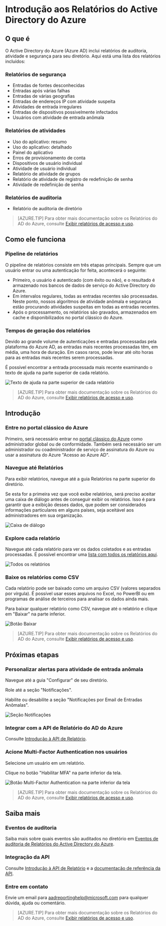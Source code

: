 <properties
   pageTitle="Introdução aos relatórios do Active Directory do Azure | Microsoft Azure"
   description="Lista os diversos relatórios disponíveis nos relatórios do Active Directory do Azure"
   services="active-directory"
   documentationCenter=""
   authors="dhanyahk"
   manager="femila"
   editor=""/>

<tags
   ms.service="active-directory"
   ms.devlang="na"
   ms.topic="get-started-article"
   ms.tgt_pltfrm="na"
   ms.workload="identity"
   ms.date="03/07/2016"
   ms.author="dhanyahk"/>

# Introdução aos Relatórios do Active Directory do Azure

## O que é

O Active Directory do Azure (Azure AD) inclui relatórios de auditoria, atividade e segurança para seu diretório. Aqui está uma lista dos relatórios incluídos:

### Relatórios de segurança

- Entradas de fontes desconhecidas
- Entradas após várias falhas
- Entradas de várias geografias
- Entradas de endereços IP com atividade suspeita
- Atividades de entrada irregulares
- Entradas de dispositivos possivelmente infectados
- Usuários com atividade de entrada anômala

### Relatórios de atividades

- Uso do aplicativo: resumo
- Uso do aplicativo: detalhado
- Painel do aplicativo
- Erros de provisionamento de conta
- Dispositivos de usuário individual
- Atividade de usuário individual
- Relatório de atividade de grupos
- Relatório de atividade de registro de redefinição de senha
- Atividade de redefinição de senha

### Relatórios de auditoria

- Relatório de auditoria de diretório

> [AZURE.TIP] Para obter mais documentação sobre os Relatórios do AD do Azure, consulte [Exibir relatórios de acesso e uso](active-directory-view-access-usage-reports.md).



## Como ele funciona


### Pipeline de relatórios

O pipeline de relatórios consiste em três etapas principais. Sempre que um usuário entrar ou uma autenticação for feita, acontecerá o seguinte:

- Primeiro, o usuário é autenticado (com êxito ou não), e o resultado é armazenado nos bancos de dados de serviço do Active Directory do Azure.
- Em intervalos regulares, todas as entradas recentes são processadas. Neste ponto, nossos algoritmos de atividade anômala e segurança estão procurando atividades suspeitas em todas as entradas recentes.
- Após o processamento, os relatórios são gravados, armazenados em cache e disponibilizados no portal clássico do Azure.

### Tempos de geração dos relatórios

Devido ao grande volume de autenticações e entradas processadas pela plataforma do Azure AD, as entradas mais recentes processadas têm, em média, uma hora de duração. Em casos raros, pode levar até oito horas para as entradas mais recentes serem processadas.

É possível encontrar a entrada processada mais recente examinando o texto de ajuda na parte superior de cada relatório.

![Texto de ajuda na parte superior de cada relatório](./media/active-directory-reporting-getting-started/reportingWatermark.PNG)

> [AZURE.TIP] Para obter mais documentação sobre os Relatórios do AD do Azure, consulte [Exibir relatórios de acesso e uso](active-directory-view-access-usage-reports.md).



## Introdução


### Entre no portal clássico do Azure

Primeiro, será necessário entrar no [portal clássico do Azure](https://manage.windowsazure.com) como administrador global ou de conformidade. Também será necessário ser um administrador ou coadministrador de serviço de assinatura do Azure ou usar a assinatura do Azure "Acesso ao Azure AD".

### Navegue até Relatórios

Para exibir relatórios, navegue até a guia Relatórios na parte superior do diretório.

Se esta for a primeira vez que você exibe relatórios, será preciso aceitar uma caixa de diálogo antes de conseguir exibir os relatórios. Isso é para garantir que a exibição desses dados, que podem ser considerados informações particulares em alguns países, seja aceitável aos administradores em sua organização.

![Caixa de diálogo](./media/active-directory-reporting-getting-started/dialogBox.png)

### Explore cada relatório

Navegue até cada relatório para ver os dados coletados e as entradas processadas. É possível encontrar uma [lista com todos os relatórios aqui](active-directory-reporting-guide.md).

![Todos os relatórios](./media/active-directory-reporting-getting-started/reportsMain.png)

### Baixe os relatórios como CSV

Cada relatório pode ser baixado como um arquivo CSV (valores separados por vírgula). É possível usar esses arquivos no Excel, no PowerBI ou em programas de análise de terceiros para analisar os dados ainda mais.

Para baixar qualquer relatório como CSV, navegue até o relatório e clique em "Baixar" na parte inferior.

![Botão Baixar](./media/active-directory-reporting-getting-started/downloadButton.png)

> [AZURE.TIP] Para obter mais documentação sobre os Relatórios do AD do Azure, consulte [Exibir relatórios de acesso e uso](active-directory-view-access-usage-reports.md).





## Próximas etapas

### Personalizar alertas para atividade de entrada anômala

Navegue até a guia "Configurar" de seu diretório.

Role até a seção "Notificações".

Habilite ou desabilite a seção "Notificações por Email de Entradas Anômalas".

![Seção Notificações](./media/active-directory-reporting-getting-started/notificationsSection.png)

### Integrar com a API de Relatório do AD do Azure

Consulte [Introdução à API de Relatório](active-directory-reporting-api-getting-started.md).

### Acione Multi-Factor Authentication nos usuários

Selecione um usuário em um relatório.

Clique no botão "Habilitar MFA" na parte inferior da tela.

![Botão Multi-Factor Authentication na parte inferior da tela](./media/active-directory-reporting-getting-started/mfaButton.png)

> [AZURE.TIP] Para obter mais documentação sobre os Relatórios do AD do Azure, consulte [Exibir relatórios de acesso e uso](active-directory-view-access-usage-reports.md).




## Saiba mais


### Eventos de auditoria

Saiba mais sobre quais eventos são auditados no diretório em [Eventos de auditoria de Relatórios do Active Directory do Azure](active-directory-reporting-audit-events.md).

### Integração da API

Consulte [Introdução à API de Relatório](active-directory-reporting-api-getting-started.md) e a [documentação de referência da API](https://msdn.microsoft.com/library/azure/mt126081.aspx).

### Entre em contato

Envie um email para [aadreportinghelp@microsoft.com](mailto:aadreportinghelp@microsoft.com) para qualquer dúvida, ajuda ou comentário.

> [AZURE.TIP] Para obter mais documentação sobre os Relatórios do AD do Azure, consulte [Exibir relatórios de acesso e uso](active-directory-view-access-usage-reports.md).

<!---HONumber=AcomDC_0928_2016-->